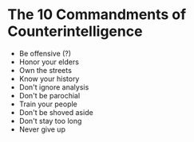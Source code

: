 # The 10 Commandments of Counterintelligence

- Be offensive (?)
- Honor your elders
- Own the streets
- Know your history
- Don't ignore analysis
- Don't be parochial
- Train your people
- Don't be shoved aside
- Don't stay too long
- Never give up